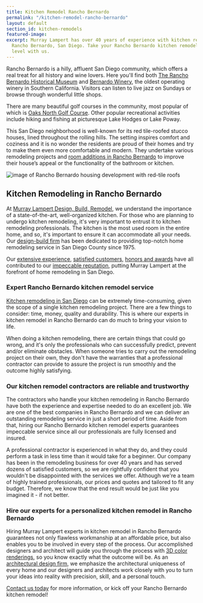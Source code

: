 ```yaml
---
title: Kitchen Remodel Rancho Bernardo
permalink: "/kitchen-remodel-rancho-bernardo"
layout: default
section_id: kitchen-remodels
featured-image:
excerpt: Murray Lampert has over 40 years of experience with kitchen remodeling in
  Rancho Bernardo, San Diego. Take your Rancho Bernardo kitchen remodel to the next
  level with us.
---
```


Rancho Bernardo is a hilly, affluent San Diego community, which offers a real treat for all history and wine lovers. Here you'll find both [The Rancho Bernardo Historical Museum](http://rbhistory.org/museum/) and [Bernardo Winery](http://bernardowinery.com/), the oldest operating winery in Southern California. Visitors can listen to live jazz on Sundays or browse through wonderful little shops.

There are many beautiful golf courses in the community, most popular of which is [Oaks North Golf Course](https://www.jcgolf.com/san-diego-golf-courses/oaks-north/). Other popular recreational activities include hiking and fishing at picturesque Lake Hodges or Lake Poway.

This San Diego neighborhood is well-known for its red tile-roofed stucco houses, lined throughout the rolling hills. The setting inspires comfort and coziness and it is no wonder the residents are proud of their homes and try to make them even more comfortable and modern. They undertake various remodeling projects and [room additions in Rancho Bernardo](/room-additions-rancho-bernardo) to improve their house’s appeal or the functionality of the bathroom or kitchen.

![image of Rancho Bernardo housing development with red-tile roofs](http://samrasoul.virtualresults.net/wp-files/944/2014/02/rancho-bernardo.jpg "Red-Tiled Stucco Homes in Rancho Bernardo")

## Kitchen Remodeling in Rancho Bernardo

At [Murray Lampert Design, Build, Remodel](/), we understand the importance of a state-of-the-art, well-organized kitchen. For those who are planning to undergo kitchen remodeling, it's very important to entrust it to kitchen remodeling professionals. The kitchen is the most used room in the entire home, and so, it's important to ensure it can accommodate all your needs. Our [design-build firm](/san-diego-design-build-contractors) has been dedicated to providing top-notch home remodeling service in San Diego County since 1975.

Our [extensive experience](/about-murray-lampert-design-build-remodel), [satisfied customers](/testimonials), [honors and awards](/another-better-business-bureau-torch-award/) have all contributed to our [impeccable reputation](https://www.youtube.com/watch?v=RGn8ISNG-AY&amp;feature=youtu.be), putting Murray Lampert at the forefront of home remodeling in San Diego.

### Expert Rancho Bernardo kitchen remodel service

[Kitchen remodeling in San Diego](/san-diego-kitchen-remodeling-services) can be extremely time-consuming, given the scope of a single kitchen remodeling project. There are a few things to consider: time, money, quality and durability. This is where our experts in kitchen remodel in Rancho Bernardo can do much to bring your vision to life.

When doing a kitchen remodeling, there are certain things that could go wrong, and it's only the professionals who can successfully predict, prevent and/or eliminate obstacles. When someone tries to carry out the remodeling project on their own, they don't have the warranties that a professional contractor can provide to assure the project is run smoothly and the outcome highly satisfying.

### Our kitchen remodel contractors are reliable and trustworthy

The contractors who handle your kitchen remodeling in Rancho Bernardo have both the experience and expertise needed to do an excellent job. We are one of the best companies in Rancho Bernardo and we can deliver an outstanding remodeling service in just a short period of time. Aside from that, hiring our Rancho Bernardo kitchen remodel experts guarantees impeccable service since all our professionals are fully licensed and insured.

A professional contractor is experienced in what they do, and they could perform a task in less time than it would take for a beginner. Our company has been in the remodeling business for over 40 years and has served dozens of satisfied customers, so we are rightfully confident that you wouldn't be disappointed with the services we offer. Although we're a team of highly trained professionals, our prices and quotes and tailored to fit any budget. Therefore, we know that the end result would be just like you imagined it - if not better.

### Hire our experts for a personalized kitchen remodel in Rancho Bernardo

Hiring Murray Lampert experts in kitchen remodel in Rancho Bernardo guarantees not only flawless workmanship at an affordable price, but also enables you to be involved in every step of the process. Our accomplished designers and architect will guide you through the process with [3D color renderings](/3d-architectural-rendering-services), so you know exactly what the outcome will be. As an [architectural design firm](/san-diego-architectural-design-services), we emphasize the architectural uniqueness of every home and our designers and architects work closely with you to turn your ideas into reality with precision, skill, and a personal touch.

[Contact us today](#quick-contact) for more information, or kick off your Rancho Bernardo kitchen remodel!
